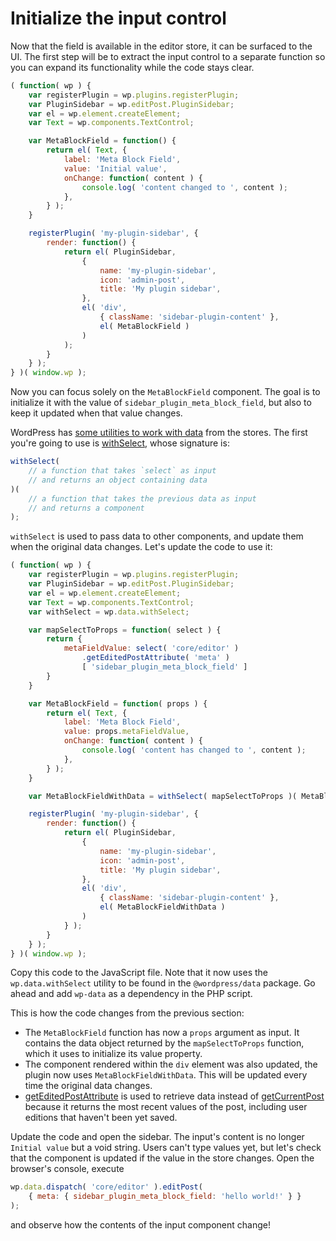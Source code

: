 # Initialize the input control

Now that the field is available in the editor store, it can be surfaced to the UI. The first step will be to extract the input control to a separate function so you can expand its functionality while the code stays clear.

```js
( function( wp ) {
	var registerPlugin = wp.plugins.registerPlugin;
	var PluginSidebar = wp.editPost.PluginSidebar;
	var el = wp.element.createElement;
	var Text = wp.components.TextControl;

	var MetaBlockField = function() {
		return el( Text, {
			label: 'Meta Block Field',
			value: 'Initial value',
			onChange: function( content ) {
				console.log( 'content changed to ', content );
			},
		} );
	}

	registerPlugin( 'my-plugin-sidebar', {
		render: function() {
			return el( PluginSidebar,
				{
					name: 'my-plugin-sidebar',
					icon: 'admin-post',
					title: 'My plugin sidebar',
				},
				el( 'div',
					{ className: 'sidebar-plugin-content' },
					el( MetaBlockField )
				)
			);
		}
	} );
} )( window.wp );
```

Now you can focus solely on the `MetaBlockField` component. The goal is to initialize it with the value of `sidebar_plugin_meta_block_field`, but also to keep it updated when that value changes.

WordPress has [some utilities to work with data](https://wordpress.org/gutenberg/handbook/designers-developers/developers/packages/packages-data/) from the stores. The first you're going to use is [withSelect](https://wordpress.org/gutenberg/handbook/designers-developers/developers/packages/packages-data/#withselect-mapselecttoprops-function-function), whose signature is:

```js
withSelect(
	// a function that takes `select` as input
	// and returns an object containing data
)(
	// a function that takes the previous data as input
	// and returns a component
);
```

`withSelect` is used to pass data to other components, and update them when the original data changes. Let's update the code to use it:

```js
( function( wp ) {
	var registerPlugin = wp.plugins.registerPlugin;
	var PluginSidebar = wp.editPost.PluginSidebar;
	var el = wp.element.createElement;
	var Text = wp.components.TextControl;
	var withSelect = wp.data.withSelect;

	var mapSelectToProps = function( select ) {
		return {
			metaFieldValue: select( 'core/editor' )
				.getEditedPostAttribute( 'meta' )
				[ 'sidebar_plugin_meta_block_field' ]
		}
	}

	var MetaBlockField = function( props ) {
		return el( Text, {
			label: 'Meta Block Field',
			value: props.metaFieldValue,
			onChange: function( content ) {
				console.log( 'content has changed to ', content );
			},
		} );
	}

	var MetaBlockFieldWithData = withSelect( mapSelectToProps )( MetaBlockField );

	registerPlugin( 'my-plugin-sidebar', {
		render: function() {
			return el( PluginSidebar,
				{
					name: 'my-plugin-sidebar',
					icon: 'admin-post',
					title: 'My plugin sidebar',
				},
				el( 'div',
					{ className: 'sidebar-plugin-content' },
					el( MetaBlockFieldWithData )
				)
			} );
		}
	} );
} )( window.wp );
```

Copy this code to the JavaScript file. Note that it now uses the `wp.data.withSelect` utility to be found in the `@wordpress/data` package. Go ahead and add `wp-data` as a dependency in the PHP script.

This is how the code changes from the previous section:

* The `MetaBlockField` function has now a `props` argument as input. It contains the data object returned by the `mapSelectToProps` function, which it uses to initialize its value property.
* The component rendered within the `div` element was also updated, the plugin now uses `MetaBlockFieldWithData`. This will be updated every time the original data changes.
* [getEditedPostAttribute](https://wordpress.org/gutenberg/handbook/designers-developers/developers/data/data-core-editor/#geteditedpostattribute) is used to retrieve data instead of [getCurrentPost](https://wordpress.org/gutenberg/handbook/designers-developers/developers/data/data-core-editor/#getcurrentpost) because it returns the most recent values of the post, including user editions that haven't been yet saved.

Update the code and open the sidebar. The input's content is no longer `Initial value` but a void string. Users can't type values yet, but let's check that the component is updated if the value in the store changes. Open the browser's console, execute

```js
wp.data.dispatch( 'core/editor' ).editPost(
	{ meta: { sidebar_plugin_meta_block_field: 'hello world!' } }
);
```

and observe how the contents of the input component change!
